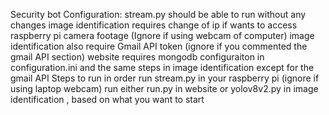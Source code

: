Security bot
Configuration:
stream.py should be able to run without any changes
image identification requires change of ip if wants to access raspberry pi camera footage (Ignore if using webcam of computer) 
image identification also require Gmail API token (ignore if you commented the gmail API section)
website requires mongodb configuraiton in configuration.ini and the same steps in image identification except for the gmail API
Steps to run in order
run stream.py in your raspberry pi (ignore if using laptop webcam)
run either run.py in website or yolov8v2.py in image identification , based on what you want to start

